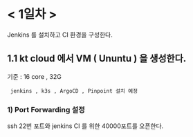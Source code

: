 # < 1일차 >
 
Jenkins 를 설치하고 CI 환경을 구성한다.

 ##  1.1 kt cloud 에서 VM ( Ununtu ) 을 생성한다. 
  기준 : 16 core , 32G
  ```
   jenkins , k3s , ArgoCD , Pinpoint 설치 예정
  ```

   ###  1) Port Forwarding 설정
   ssh 22번 포트와 jenkins CI 를 위한 40000포트를 오픈한다. 




